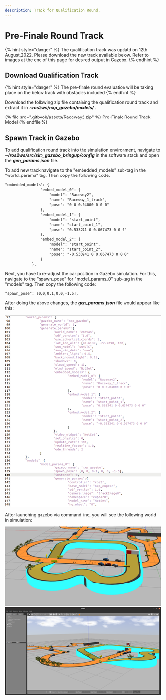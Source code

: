 ```yaml
---
description: Track for Qualification Round.
---
```


# Pre-Finale Round Track

{% hint style="danger" %}
The qualification track was updatd on 12th August,2022. Please download the new track available below. Refer to images at the end of this page for desired output in Gazebo.
{% endhint %}

## Download Qualification Track

{% hint style="danger" %}
The pre-finale round evaluation will be taking place on the below track with obstacles included
{% endhint %}


Download the following zip file containing the qualification round track and extract it in _**\~ros2ws/nxp_gazebo/models/**_ .

{% file src=".gitbook/assets/Raceway2.zip" %}
Pre-Finale Round Track Model
{% endfile %}

## Spawn Track in Gazebo

To add qualification round track into the simulation environment, navigate to _**\~/ros2ws/src/sim\_gazebo\_bringup/config**_ in the software stack and open the _**gen\_params.json**_ file.

To add new track navigate to the "embedded\_models" sub-tag in the "world\_params" tag. Then copy the following code:

```
"embedded_models": {
				"embed_model_0": {
					"model": "Raceway2",
					"name": "Raceway_1_track",
					"pose": "0 0 0.04000 0 0 0"
				},
				"embed_model_1": {
					"model": "start_point",
					"name": "start_point_1",
					"pose": "0.533241 0 0.067473 0 0 0"
				},
				"embed_model_2": {
					"model": "start_point",
					"name": "start_point_2",
					"pose": "-0.533241 0 0.067473 0 0 0"
				}			
			},
```
 
Next, you have to re-adjust the car position in Gazebo simulation. For this, navigate to the "spawn\_pose" for "model\_params\_0" sub-tag in the "models" tag. Then  copy the following code:

```
"spawn_pose": [0,0,0.1,0,0,-1.5],
```

After doing the above changes, the _**gen\_params.json**_ file would appear like this:
 
![](<.gitbook/assets/change_in_config_file.png>)


 After launching gazebo via command line, you will see the following world in simulation:

![](<.gitbook/assets/prefinale_track_2.png>)
![](<.gitbook/assets/prefinale_track_1.png>)
